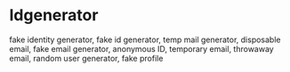# Idgenerator
fake identity generator, fake id generator, temp mail generator, disposable email, fake email generator, anonymous ID, temporary email, throwaway email, random user generator, fake profile
